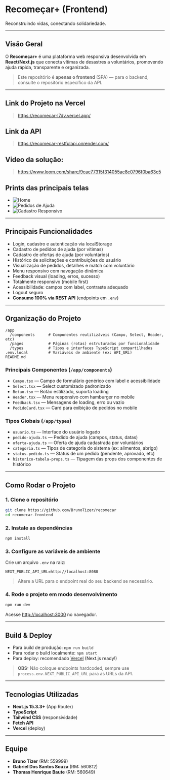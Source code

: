 # Recomeçar+ (Frontend)

Reconstruindo vidas, conectando solidariedade.

---

## Visão Geral

O **Recomeçar+** é uma plataforma web responsiva desenvolvida em **React/Next.js** que conecta vítimas de desastres a voluntários, promovendo ajuda rápida, transparente e organizada.

> Este repositório é **apenas o frontend** (SPA) — para o backend, consulte o repositório específico da API.

---

## Link do Projeto na Vercel

> https://recomecar-l7dv.vercel.app/

## Link da API

> https://recomecar-restfulapi.onrender.com/

## Video da solução:

> https://www.loom.com/share/9cae77315f314055ac8c0796f0ba63c5

## Prints das principais telas

- ![Home](./prints/home.png)
- ![Pedidos de Ajuda](./prints/pedidos.png)
- ![Cadastro Responsivo](./prints/cadastro.png)

---

## Principais Funcionalidades

- Login, cadastro e autenticação via localStorage
- Cadastro de pedidos de ajuda (por vítimas)
- Cadastro de ofertas de ajuda (por voluntários)
- Histórico de solicitações e contribuições do usuário
- Visualização de pedidos, detalhes e match com voluntário
- Menu responsivo com navegação dinâmica
- Feedback visual (loading, erros, sucesso)
- Totalmente responsivo (mobile first)
- Acessibilidade: campos com label, contraste adequado
- Logout seguro
- **Consumo 100% via REST API** (endpoints em `.env`)

---

## Organização do Projeto

```
/app
  /components      # Componentes reutilizáveis (Campo, Select, Header, etc)
  /pages           # Páginas (rotas) estruturadas por funcionalidade
  /types           # Tipos e interfaces TypeScript compartilhados
.env.local         # Variáveis de ambiente (ex: API_URL)
README.md
```

### Principais Componentes (`/app/components`)

- `Campo.tsx` — Campo de formulário genérico com label e acessibilidade
- `Select.tsx` — Select customizado padronizado
- `Botao.tsx` — Botão estilizado, suporta loading
- `Header.tsx` — Menu responsivo com hamburger no mobile
- `Feedback.tsx` — Mensagens de loading, erro ou vazio
- `PedidoCard.tsx` — Card para exibição de pedidos no mobile

### Tipos Globais (`/app/types`)

- `usuario.ts` — Interface do usuário logado
- `pedido-ajuda.ts` — Pedido de ajuda (campos, status, datas)
- `oferta-ajuda.ts` — Oferta de ajuda cadastrada por voluntários
- `categoria.ts` — Tipos de categoria do sistema (ex: alimentos, abrigo)
- `status-pedido.ts` — Status de um pedido (pendente, aprovado, etc)
- `historico-tabela-props.ts` — Tipagem das props dos componentes de histórico

---

## Como Rodar o Projeto

### 1. Clone o repositório

```bash
git clone https://github.com/BrunoTizer/recomecar
cd recomecar-frontend
```

### 2. Instale as dependências

```bash
npm install
```

### 3. Configure as variáveis de ambiente

Crie um arquivo `.env` na raiz:

```
NEXT_PUBLIC_API_URL=http://localhost:8080
```

> Altere a URL para o endpoint real do seu backend se necessário.

### 4. Rode o projeto em modo desenvolvimento

```bash
npm run dev
```

Acesse [http://localhost:3000](http://localhost:3000) no navegador.

---

## Build & Deploy

- Para build de produção: `npm run build`
- Para rodar o build localmente: `npm start`
- Para deploy: recomendado [Vercel](https://vercel.com) (Next.js ready!)

> **OBS:** Não coloque endpoints hardcoded, sempre use `process.env.NEXT_PUBLIC_API_URL` para as URLs da API.

---

## Tecnologias Utilizadas

- **Next.js 15.3.3+** (App Router)
- **TypeScript**
- **Tailwind CSS** (responsividade)
- **Fetch API**
- **Vercel** (deploy)

---

## Equipe

- **Bruno Tizer** (RM: 559999)
- **Gabriel Dos Santos Souza** (RM: 560812)
- **Thomas Henrique Baute** (RM: 560649)
